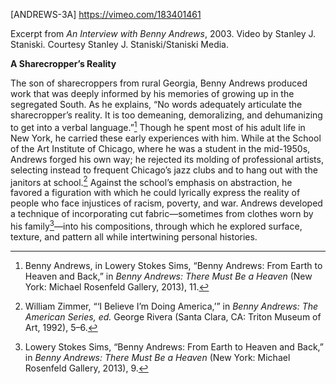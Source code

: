 \[ANDREWS-3A\] <https://vimeo.com/183401461>

Excerpt from *An Interview with Benny Andrews*, 2003. Video by Stanley J. Staniski. Courtesy Stanley J. Staniski/Staniski Media.

**A Sharecropper’s Reality**

The son of sharecroppers from rural Georgia, Benny Andrews produced work that was deeply informed by his memories of growing up in the segregated South. As he explains, “No words adequately articulate the sharecropper’s reality. It is too demeaning, demoralizing, and dehumanizing to get into a verbal language.”[^1] Though he spent most of his adult life in New York, he carried these early experiences with him. While at the School of the Art Institute of Chicago, where he was a student in the mid-1950s, Andrews forged his own way; he rejected its molding of professional artists, selecting instead to frequent Chicago’s jazz clubs and to hang out with the janitors at school.[^2] Against the school’s emphasis on abstraction, he favored a figuration with which he could lyrically express the reality of people who face injustices of racism, poverty, and war. Andrews developed a technique of incorporating cut fabric—sometimes from clothes worn by his family[^3]—into his compositions, through which he explored surface, texture, and pattern all while intertwining personal histories.

[^1]: Benny Andrews, in Lowery Stokes Sims, “Benny Andrews: From Earth to Heaven and Back,” in *Benny Andrews: There Must Be a Heaven* (New York: Michael Rosenfeld Gallery, 2013), 11.

[^2]: William Zimmer, “‘I Believe I’m Doing America,’” in *Benny Andrews: The American Series, ed.* George Rivera (Santa Clara, CA: Triton Museum of Art, 1992), 5–6.

[^3]: Lowery Stokes Sims, “Benny Andrews: From Earth to Heaven and Back,” in *Benny Andrews: There Must Be a Heaven* (New York: Michael Rosenfeld Gallery, 2013), 9.
